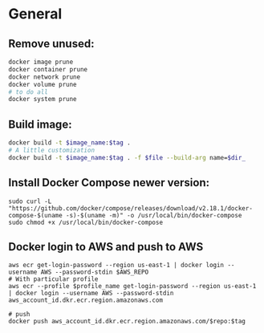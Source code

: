 # General

## Remove unused:
```bash
docker image prune
docker container prune
docker network prune
docker volume prune
# to do all
docker system prune
```

## Build image:
```bash
docker build -t $image_name:$tag .
# A little customization
docker build -t $image_name:$tag . -f $file --build-arg name=$dir_
```

## Install Docker Compose newer version:
```
sudo curl -L "https://github.com/docker/compose/releases/download/v2.18.1/docker-compose-$(uname -s)-$(uname -m)" -o /usr/local/bin/docker-compose
sudo chmod +x /usr/local/bin/docker-compose
```

## Docker login to AWS and push to AWS
```$
aws ecr get-login-password --region us-east-1 | docker login --username AWS --password-stdin $AWS_REPO
# With particular profile
aws ecr --profile $profile_name get-login-password --region us-east-1 | docker login --username AWS --password-stdin aws_account_id.dkr.ecr.region.amazonaws.com

# push
docker push aws_account_id.dkr.ecr.region.amazonaws.com/$repo:$tag
```
